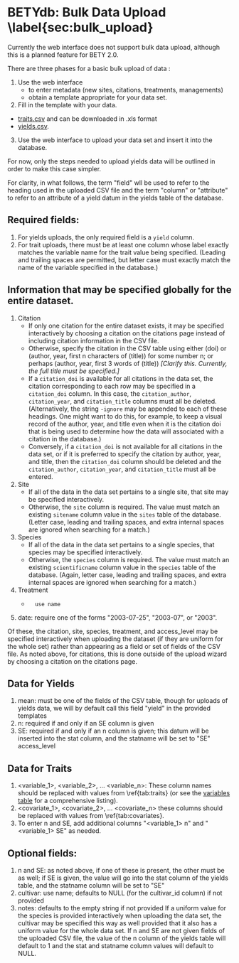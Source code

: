 #  BETYdb: Bulk Data Upload \label{sec:bulk_upload}

Currently the web interface does not support bulk data upload, although this is a planned feature for BETY 2.0.
 
There are three phases for a basic bulk upload of data : 

1. Use the web interface 
    * to enter metadata (new sites, citations, treatments, managements)
    * obtain a template appropriate for your data set.
2. Fill in the template with your data. 
 * [traits.csv](https://docs.google.com/spreadsheets/d/1lans4FMJ8avn34dcKkMzkEavqyZu6I4WuPP9oqeepc4/export?format=csv&gid=0) and can be downloaded in .xls format 
 * [yields.csv](https://docs.google.com/spreadsheets/d/1maK1uKr6i9KERaYdU5zSiXcBndQoiG4Vgn2DTnqdfbA/export?format=csv&gid=0).
3. Use the web interface to upload your data set and insert it into the database.

For now, only the steps needed to upload yields data will be outlined in order to make this case simpler. 

For clarity, in what follows, the term "field" wll be used to refer to the heading used in the uploaded CSV file and the term "column" or "attribute" to refer to an attribute of a yield datum in the yields table of the database. 

## **Required fields**:

1. For yields uploads, the only required field is a `yield` column.
2. For trait uploads, there must be at least one column whose label exactly matches the variable name for the trait value being specified.  (Leading and trailing spaces are permitted, but letter case must exactly match the name of the variable specified in the database.)

## Information that may be specified globally for the entire dataset.


1. Citation
    * If only one citation for the entire dataset exists, it may be specified interactively by choosing a citation on the citations page instead of including citation information in the CSV file.
    * Otherwise, specify the citation in the CSV table using either (doi) or (author, year, first n characters of (title)) for some number n; or perhaps (author, year, first 3 words of (title)) _[Clarify this.  Currently, the full title must be specified.]_
    * If a `citation_doi` is available for all citations in the data set, the citation corresponding to each row may be specified in a `citation_doi` column.  In this case, the `citation_author`, `citation_year`, and `citation_title` columns must all be deleted.  (Alternatively, the string `-ignore` may be appended to each of these headings.  One might want to do this, for example, to keep a visual record of the author, year, and title even when it is the citation doi that is being used to determine how the data will associated with a citation in the database.)
    * Conversely, if a `citation_doi` is not available for all citations in the data set, or if it is preferred to specify the citation by author, year, and title, then the `citation_doi` column should be deleted and the `citation_author`, `citation_year`, and `citation_title` must all be entered. 
2. Site
    * If all of the data in the data set pertains to a single site, that site may be specified interactively.
    * Otherwise, the `site` column is required.  The value must match an existing `sitename` column value in the `sites` table of the database.  (Letter case, leading and trailing spaces, and extra internal spaces are ignored when searching for a match.) 
3. Species
    * If all of the data in the data set pertains to a single species, that species may be specified interactively.
    * Otherwise, the `species` column is required.  The value must match an existing `scientificname` column value in the `species` table of the database.  (Again, letter case, leading and trailing spaces, and extra internal spaces are ignored when searching for a match.) 
4. Treatment
    *       use name 
5. date: require one of the forms "2003-07-25", "2003-07", or "2003".

Of these, the citation, site, species, treatment, and access_level may be specified interactively when uploading the dataset (if they are uniform for the whole set) rather than appearing as a field or set of fields of the CSV file. As noted above, for citations, this is done outside of the upload wizard by choosing a citation on the citations page.  

## **Data for Yields** 
1. mean: must be one of the fields of the CSV table, though for uploads of yields data, we will by default call this field "yield" in the provided templates
2. n: required if and only if an SE column is given 
3. SE: required if and only if an n column is given; this datum will be inserted into the stat column, and the statname will be set to "SE" access_level 

## **Data for Traits** 
1. \<variable\_1\>, \<variable\_2\>, ... \<variable\_n\>: 
   These column names should be replaced with values from \ref{tab:traits} (or see the [variables table](https://www.betydb.org) for a comprehensive listing).
2. \<covariate\_1\>, \<covariate\_2\>, ... \<covariate\_n\>
   these columns should be replaced with values from \ref{tab:covariates}.
3. To enter n and SE, add additional columns "\<variable\_1\> n" and "\<variable\_1\> SE" as needed.
 

## **Optional fields**:

1. n and SE: as noted above, if one of these is present, the other must be as well; if SE is given, the value will go into the stat column of the yields table, and the statname column will be set to "SE" 
2. cultivar: use name; defaults to NULL (for the cultivar_id column) if not provided 
3. notes: defaults to the empty string if not provided 
If a uniform value for the species is provided interactively when uploading the data set, the cultivar may be specified this way as well provided that it also has a uniform value for the whole data set. If n and SE are not given fields of the uploaded CSV file, the value of the n column of the yields table will default to 1 and the stat and statname column values will default to NULL. 
